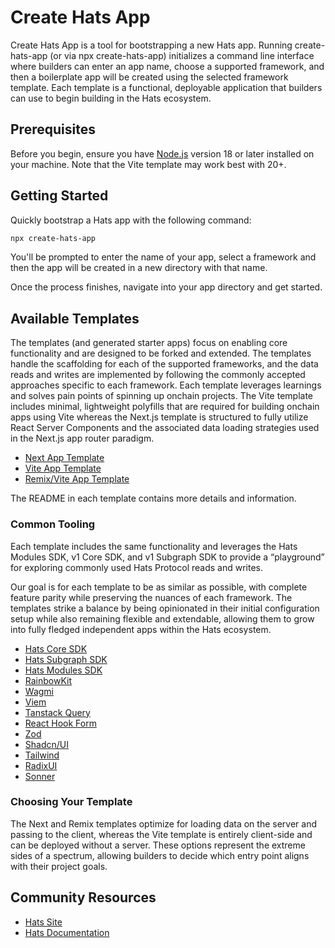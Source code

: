 # Create Hats App

Create Hats App is a tool for bootstrapping a new Hats app. Running create-hats-app (or via npx create-hats-app) initializes a command line interface where builders can enter an app name, choose a supported framework, and then a boilerplate app will be created using the selected framework template. Each template is a functional, deployable application that builders can use to begin building in the Hats ecosystem.

## Prerequisites

Before you begin, ensure you have [Node.js](https://nodejs.org/en/) version 18 or later installed on your machine. Note that the Vite template may work best with 20+.

## Getting Started

Quickly bootstrap a Hats app with the following command:

```bash
npx create-hats-app
```

You'll be prompted to enter the name of your app, select a framework and then the app will be created in a new directory with that name.

Once the process finishes, navigate into your app directory and get started.

## Available Templates

The templates (and generated starter apps) focus on enabling core functionality and are designed to be forked and extended. The templates handle the scaffolding for each of the supported frameworks, and the data reads and writes are implemented by following the commonly accepted approaches specific to each framework. Each template leverages learnings and solves pain points of spinning up onchain projects. The Vite template includes minimal, lightweight polyfills that are required for building onchain apps using Vite whereas the Next.js template is structured to fully utilize React Server Components and the associated data loading strategies used in the Next.js app router paradigm.

- [Next App Template](./templates/next/)
- [Vite App Template](./templates/vite/)
- [Remix/Vite App Template](./templates/remix-vite/)

The README in each template contains more details and information.

### Common Tooling

Each template includes the same functionality and leverages the Hats Modules SDK, v1 Core SDK, and v1 Subgraph SDK to provide a “playground” for exploring commonly used Hats Protocol reads and writes.

Our goal is for each template to be as similar as possible, with complete feature parity while preserving the nuances of each framework. The templates strike a balance by being opinionated in their initial configuration setup while also remaining flexible and extendable, allowing them to grow into fully fledged independent apps within the Hats ecosystem.

- [Hats Core SDK](https://github.com/Hats-Protocol/sdk-v1-core)
- [Hats Subgraph SDK](https://github.com/Hats-Protocol/sdk-v1-core/tree/main/packages/subgraph)
- [Hats Modules SDK](https://github.com/Hats-Protocol/modules-sdk)
- [RainbowKit](https://www.rainbowkit.com/)
- [Wagmi](https://wagmi.sh/)
- [Viem](https://viem.sh/)
- [Tanstack Query](https://tanstack.com/query/latest/docs)
- [React Hook Form](https://react-hook-form.com/)
- [Zod](https://github.com/colinhacks/zod)
- [Shadcn/UI](https://ui.shadcn.com/)
- [Tailwind](https://tailwindcss.com/)
- [RadixUI](https://www.radix-ui.com/)
- [Sonner](https://sonner.emilkowal.ski/getting-started)

### Choosing Your Template

The Next and Remix templates optimize for loading data on the server and passing to the client, whereas the Vite template is entirely client-side and can be deployed without a server. These options represent the extreme sides of a spectrum, allowing builders to decide which entry point aligns with their project goals.

## Community Resources

- [Hats Site](https://www.hatsprotocol.xyz/)
- [Hats Documentation](https://docs.hatsprotocol.xyz/)

